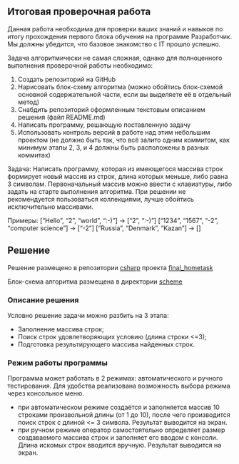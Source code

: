 ## Итоговая проверочная работа

Данная работа необходима для проверки ваших знаний и навыков по итогу прохождения первого блока обучения на программе Разработчик. Мы должны убедится, что базовое знакомство с IT прошло успешно.

Задача алгоритмически не самая сложная, однако для полноценного выполнения проверочной работы необходимо:

1. Создать репозиторий на GitHub
2. Нарисовать блок-схему алгоритма (можно обойтись блок-схемой основной содержательной части, если вы выделяете её в отдельный метод)
3. Снабдить репозиторий оформленным текстовым описанием решения (файл README.md)
4. Написать программу, решающую поставленную задачу
5. Использовать контроль версий в работе над этим небольшим проектом (не должно быть так, что всё залито одним коммитом, как минимум этапы 2, 3, и 4 должны быть расположены в разных коммитах)

Задача: Написать программу, которая из имеющегося массива строк формирует новый массив из строк, длина которых меньше, либо равна 3 символам. Первоначальный массив можно ввести с клавиатуры, либо задать на старте выполнения алгоритма. При решении не рекомендуется пользоваться коллекциями, лучше обойтись исключительно массивами.

Примеры:
[“Hello”, “2”, “world”, “:-)”] → [“2”, “:-)”]
[“1234”, “1567”, “-2”, “computer science”] → [“-2”]
[“Russia”, “Denmark”, “Kazan”] → []

## Решение

Решение размещено в репозитории [csharp](https://github.com/foralcome/csharp/ "Репозиторий C#") проекта [final_hometask](https://github.com/foralcome/csharp/tree/lesson/final_hometask "Итоговая проверочная работа")

Блок-схема алгоритма размещена в директории [scheme](https://github.com/foralcome/csharp/tree/lesson/final_hometask/scheme "Схема алгоритма")

### Описание решения
Условно решение задачи можно разбить на 3 этапа:
- Заполнение массива строк;
- Поиск строк удовлетворяющих условию (длина строки <=3);
- Подготовка результирующего массива найденных строк.

### Режим работы программы
Программа может работать в 2 режимах: автоматического и ручного тестирования. Для удобства реализована возможность выбора режима через консольное меню.
- при автоматическом режиме создаётся и заполняется массив 10 строками произвольной длины (от 1 до 10), после чего производится поиск строк с длиной <= 3 символа. Результат выводится на экран.
- при ручном режиме оператор самостоятельно определяет размер создаваемого массива строк и заполняет его вводом с консоли. Длина искомых строк вводится вручную. Результат выводится на экран.